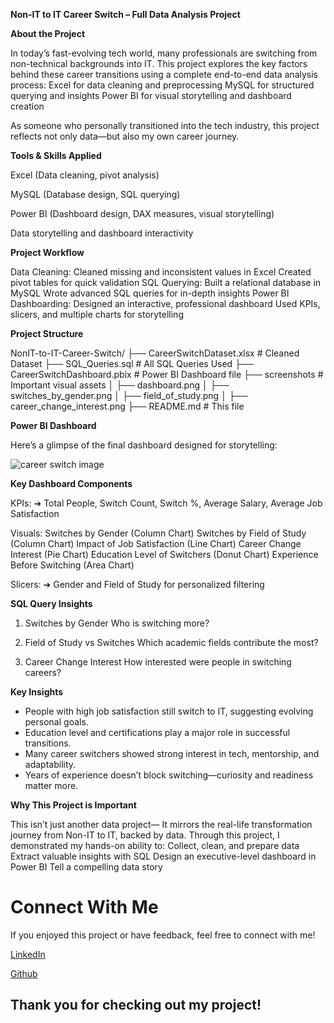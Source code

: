 **Non-IT to IT Career Switch – Full Data Analysis Project**

**About the Project**

In today’s fast-evolving tech world, many professionals are switching from non-technical backgrounds into IT.
This project explores the key factors behind these career transitions using a complete end-to-end data analysis process:
Excel for data cleaning and preprocessing
MySQL for structured querying and insights
Power BI for visual storytelling and dashboard creation

As someone who personally transitioned into the tech industry, this project reflects not only data—but also my own career journey.

**Tools & Skills Applied**

Excel (Data cleaning, pivot analysis)

MySQL (Database design, SQL querying)

Power BI (Dashboard design, DAX measures, visual storytelling)

Data storytelling and dashboard interactivity


**Project Workflow**

Data Cleaning:
Cleaned missing and inconsistent values in Excel
Created pivot tables for quick validation
SQL Querying:
Built a relational database in MySQL
Wrote advanced SQL queries for in-depth insights
Power BI Dashboarding:
Designed an interactive, professional dashboard
Used KPIs, slicers, and multiple charts for storytelling

**Project Structure**

NonIT-to-IT-Career-Switch/
├── CareerSwitchDataset.xlsx         # Cleaned Dataset
├── SQL_Queries.sql                  # All SQL Queries Used
├── CareerSwitchDashboard.pbix       # Power BI Dashboard file
├── screenshots                      # Important visual assets
│   ├── dashboard.png
│   ├── switches_by_gender.png
│   ├── field_of_study.png
│   ├── career_change_interest.png
├── README.md                         # This file



**Power BI Dashboard**

Here’s a glimpse of the final dashboard designed for storytelling:

![career switch image](https://github.com/user-attachments/assets/c62c7a32-1417-4ade-837f-091867332828)




**Key Dashboard Components**

KPIs:
➔ Total People, Switch Count, Switch %, Average Salary, Average Job Satisfaction

Visuals:
Switches by Gender (Column Chart)
Switches by Field of Study (Column Chart)
Impact of Job Satisfaction (Line Chart)
Career Change Interest (Pie Chart)
Education Level of Switchers (Donut Chart)
Experience Before Switching (Area Chart)

Slicers:
➔ Gender and Field of Study for personalized filtering

**SQL Query Insights**

1. Switches by Gender
Who is switching more?

2. Field of Study vs Switches
Which academic fields contribute the most?

3. Career Change Interest
How interested were people in switching careers?


**Key Insights**

- People with high job satisfaction still switch to IT, suggesting evolving personal goals.
- Education level and certifications play a major role in successful transitions.
- Many career switchers showed strong interest in tech, mentorship, and adaptability.
- Years of experience doesn’t block switching—curiosity and readiness matter more.

**Why This Project is Important**

This isn’t just another data project—
It mirrors the real-life transformation journey from Non-IT to IT, backed by data.
Through this project, I demonstrated my hands-on ability to:
Collect, clean, and prepare data
Extract valuable insights with SQL
Design an executive-level dashboard in Power BI
Tell a compelling data story

# Connect With Me

If you enjoyed this project or have feedback, feel free to connect with me!

[LinkedIn](https://www.linkedin.com/in/akshitha-thatla/) 

[Github](https://github.com/Akshitha-git06)

## Thank you for checking out my project!
